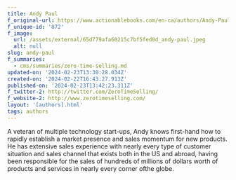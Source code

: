 ```yaml
---
title: Andy Paul
f_original-url: https://www.actionablebooks.com/en-ca/authors/Andy-Paul/
f_unique-id: '872'
f_image:
  url: /assets/external/65d779afa60215c7bf5fed0d_andy-paul.jpeg
  alt: null
slug: andy-paul
f_summaries:
  - cms/summaries/zero-time-selling.md
updated-on: '2024-02-23T13:30:28.034Z'
created-on: '2024-02-22T16:43:27.913Z'
published-on: '2024-02-23T13:42:23.311Z'
f_twitter-2: http://twitter.com/ZeroTimeSelling/
f_website-2: http://www.zerotimeselling.com/
layout: '[authors].html'
tags: authors
---
```


A veteran of multiple technology start-ups, Andy knows first-hand how to rapidly establish a market presence and sales momentum for new products. He has extensive sales experience with nearly every type of customer situation and sales channel that exists both in the US and abroad, having been responsible for the sales of hundreds of millions of dollars worth of products and services in nearly every corner ofthe globe.
